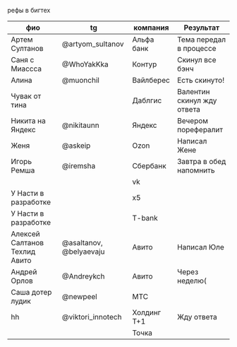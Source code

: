 рефы в бигтех

| фио<br>                       | tg                      | компания    | Результат                  |
| ----------------------------- | ----------------------- | ----------- | -------------------------- |
| Артем Султанов                | @artyom_sultanov        | Альфа банк  | Тема передал в процессе    |
| Саня с Миассса                | @WhoYakKka              | Контур      | Скинул все бэнч            |
| Алина                         | @muonchil               | Вайлберес   | Есть скинуто!              |
| Чувак от тина                 |                         | Даблгис     | Валентин скинул жду ответа |
| Никита на Яндекс              | @nikitaunn              | Яндекс      | Вечером порефералит        |
| Женя                          | @askeip                 | Ozon        | Написал Жене               |
| Игорь Ремша                   | @iremsha                | Сбербанк    | Завтра в обед напомнить    |
|                               |                         | vk          |                            |
| У Насти в разработке          |                         | x5          |                            |
| У Насти в разработке          |                         | T-bank      |                            |
| Алексей Салтанов Техлид Авито | @asaltanov, @belyaevaju | Авито       | Написал Юле                |
| Андрей Орлов                  | @Andreykch              | Авито       | Через неделю(              |
| Саша дотер лудик              | @newpeel                | МТС         |                            |
| hh                            | @viktori_innotech       | Холдинг Т+1 | Жду ответа                 |
|                               |                         | Точка       |                            |
